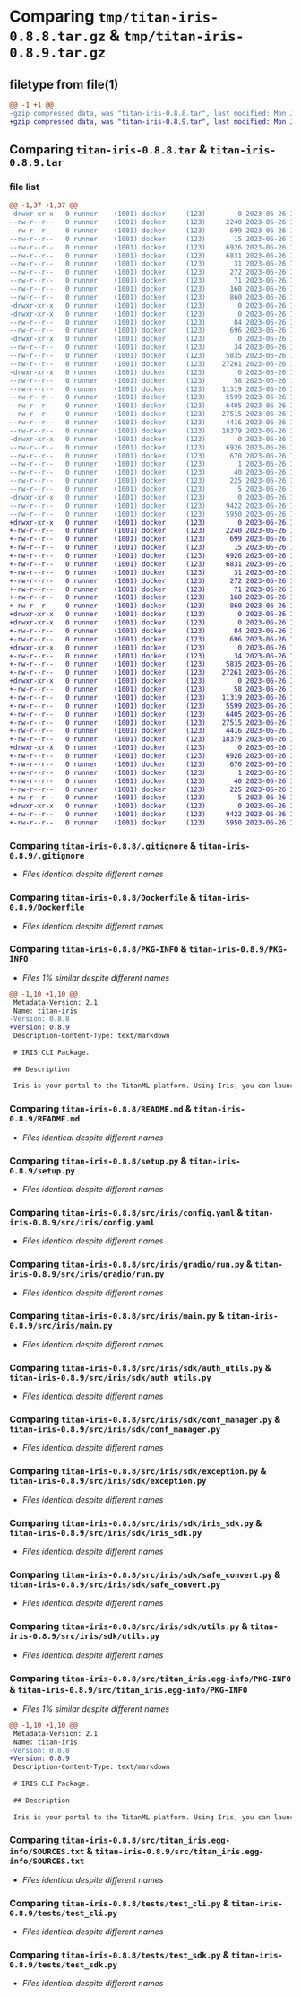 # Comparing `tmp/titan-iris-0.8.8.tar.gz` & `tmp/titan-iris-0.8.9.tar.gz`

## filetype from file(1)

```diff
@@ -1 +1 @@
-gzip compressed data, was "titan-iris-0.8.8.tar", last modified: Mon Jun 26 15:42:00 2023, max compression
+gzip compressed data, was "titan-iris-0.8.9.tar", last modified: Mon Jun 26 18:31:49 2023, max compression
```

## Comparing `titan-iris-0.8.8.tar` & `titan-iris-0.8.9.tar`

### file list

```diff
@@ -1,37 +1,37 @@
-drwxr-xr-x   0 runner    (1001) docker     (123)        0 2023-06-26 15:42:00.618748 titan-iris-0.8.8/
--rw-r--r--   0 runner    (1001) docker     (123)     2240 2023-06-26 15:41:47.000000 titan-iris-0.8.8/.gitignore
--rw-r--r--   0 runner    (1001) docker     (123)      699 2023-06-26 15:41:47.000000 titan-iris-0.8.8/Dockerfile
--rw-r--r--   0 runner    (1001) docker     (123)       15 2023-06-26 15:41:47.000000 titan-iris-0.8.8/MANIFEST.in
--rw-r--r--   0 runner    (1001) docker     (123)     6926 2023-06-26 15:42:00.618748 titan-iris-0.8.8/PKG-INFO
--rw-r--r--   0 runner    (1001) docker     (123)     6831 2023-06-26 15:41:47.000000 titan-iris-0.8.8/README.md
--rw-r--r--   0 runner    (1001) docker     (123)       31 2023-06-26 15:41:47.000000 titan-iris-0.8.8/pytest.ini
--rw-r--r--   0 runner    (1001) docker     (123)      272 2023-06-26 15:41:47.000000 titan-iris-0.8.8/requirements.txt
--rw-r--r--   0 runner    (1001) docker     (123)       71 2023-06-26 15:41:47.000000 titan-iris-0.8.8/requirements_dev.txt
--rw-r--r--   0 runner    (1001) docker     (123)      160 2023-06-26 15:42:00.618748 titan-iris-0.8.8/setup.cfg
--rw-r--r--   0 runner    (1001) docker     (123)      860 2023-06-26 15:41:47.000000 titan-iris-0.8.8/setup.py
-drwxr-xr-x   0 runner    (1001) docker     (123)        0 2023-06-26 15:42:00.614748 titan-iris-0.8.8/src/
-drwxr-xr-x   0 runner    (1001) docker     (123)        0 2023-06-26 15:42:00.614748 titan-iris-0.8.8/src/iris/
--rw-r--r--   0 runner    (1001) docker     (123)       84 2023-06-26 15:41:47.000000 titan-iris-0.8.8/src/iris/__init__.py
--rw-r--r--   0 runner    (1001) docker     (123)      696 2023-06-26 15:41:47.000000 titan-iris-0.8.8/src/iris/config.yaml
-drwxr-xr-x   0 runner    (1001) docker     (123)        0 2023-06-26 15:42:00.618748 titan-iris-0.8.8/src/iris/gradio/
--rw-r--r--   0 runner    (1001) docker     (123)       34 2023-06-26 15:41:47.000000 titan-iris-0.8.8/src/iris/gradio/__init__.py
--rw-r--r--   0 runner    (1001) docker     (123)     5835 2023-06-26 15:41:47.000000 titan-iris-0.8.8/src/iris/gradio/run.py
--rw-r--r--   0 runner    (1001) docker     (123)    27261 2023-06-26 15:41:47.000000 titan-iris-0.8.8/src/iris/main.py
-drwxr-xr-x   0 runner    (1001) docker     (123)        0 2023-06-26 15:42:00.618748 titan-iris-0.8.8/src/iris/sdk/
--rw-r--r--   0 runner    (1001) docker     (123)       58 2023-06-26 15:41:47.000000 titan-iris-0.8.8/src/iris/sdk/__init__.py
--rw-r--r--   0 runner    (1001) docker     (123)    11319 2023-06-26 15:41:47.000000 titan-iris-0.8.8/src/iris/sdk/auth_utils.py
--rw-r--r--   0 runner    (1001) docker     (123)     5599 2023-06-26 15:41:47.000000 titan-iris-0.8.8/src/iris/sdk/conf_manager.py
--rw-r--r--   0 runner    (1001) docker     (123)     6405 2023-06-26 15:41:47.000000 titan-iris-0.8.8/src/iris/sdk/exception.py
--rw-r--r--   0 runner    (1001) docker     (123)    27515 2023-06-26 15:41:47.000000 titan-iris-0.8.8/src/iris/sdk/iris_sdk.py
--rw-r--r--   0 runner    (1001) docker     (123)     4416 2023-06-26 15:41:47.000000 titan-iris-0.8.8/src/iris/sdk/safe_convert.py
--rw-r--r--   0 runner    (1001) docker     (123)    18379 2023-06-26 15:41:47.000000 titan-iris-0.8.8/src/iris/sdk/utils.py
-drwxr-xr-x   0 runner    (1001) docker     (123)        0 2023-06-26 15:42:00.618748 titan-iris-0.8.8/src/titan_iris.egg-info/
--rw-r--r--   0 runner    (1001) docker     (123)     6926 2023-06-26 15:42:00.000000 titan-iris-0.8.8/src/titan_iris.egg-info/PKG-INFO
--rw-r--r--   0 runner    (1001) docker     (123)      670 2023-06-26 15:42:00.000000 titan-iris-0.8.8/src/titan_iris.egg-info/SOURCES.txt
--rw-r--r--   0 runner    (1001) docker     (123)        1 2023-06-26 15:42:00.000000 titan-iris-0.8.8/src/titan_iris.egg-info/dependency_links.txt
--rw-r--r--   0 runner    (1001) docker     (123)       40 2023-06-26 15:42:00.000000 titan-iris-0.8.8/src/titan_iris.egg-info/entry_points.txt
--rw-r--r--   0 runner    (1001) docker     (123)      225 2023-06-26 15:42:00.000000 titan-iris-0.8.8/src/titan_iris.egg-info/requires.txt
--rw-r--r--   0 runner    (1001) docker     (123)        5 2023-06-26 15:42:00.000000 titan-iris-0.8.8/src/titan_iris.egg-info/top_level.txt
-drwxr-xr-x   0 runner    (1001) docker     (123)        0 2023-06-26 15:42:00.618748 titan-iris-0.8.8/tests/
--rw-r--r--   0 runner    (1001) docker     (123)     9422 2023-06-26 15:41:47.000000 titan-iris-0.8.8/tests/test_cli.py
--rw-r--r--   0 runner    (1001) docker     (123)     5950 2023-06-26 15:41:47.000000 titan-iris-0.8.8/tests/test_sdk.py
+drwxr-xr-x   0 runner    (1001) docker     (123)        0 2023-06-26 18:31:49.272388 titan-iris-0.8.9/
+-rw-r--r--   0 runner    (1001) docker     (123)     2240 2023-06-26 18:31:31.000000 titan-iris-0.8.9/.gitignore
+-rw-r--r--   0 runner    (1001) docker     (123)      699 2023-06-26 18:31:31.000000 titan-iris-0.8.9/Dockerfile
+-rw-r--r--   0 runner    (1001) docker     (123)       15 2023-06-26 18:31:31.000000 titan-iris-0.8.9/MANIFEST.in
+-rw-r--r--   0 runner    (1001) docker     (123)     6926 2023-06-26 18:31:49.272388 titan-iris-0.8.9/PKG-INFO
+-rw-r--r--   0 runner    (1001) docker     (123)     6831 2023-06-26 18:31:31.000000 titan-iris-0.8.9/README.md
+-rw-r--r--   0 runner    (1001) docker     (123)       31 2023-06-26 18:31:31.000000 titan-iris-0.8.9/pytest.ini
+-rw-r--r--   0 runner    (1001) docker     (123)      272 2023-06-26 18:31:31.000000 titan-iris-0.8.9/requirements.txt
+-rw-r--r--   0 runner    (1001) docker     (123)       71 2023-06-26 18:31:31.000000 titan-iris-0.8.9/requirements_dev.txt
+-rw-r--r--   0 runner    (1001) docker     (123)      160 2023-06-26 18:31:49.276388 titan-iris-0.8.9/setup.cfg
+-rw-r--r--   0 runner    (1001) docker     (123)      860 2023-06-26 18:31:31.000000 titan-iris-0.8.9/setup.py
+drwxr-xr-x   0 runner    (1001) docker     (123)        0 2023-06-26 18:31:49.268387 titan-iris-0.8.9/src/
+drwxr-xr-x   0 runner    (1001) docker     (123)        0 2023-06-26 18:31:49.272388 titan-iris-0.8.9/src/iris/
+-rw-r--r--   0 runner    (1001) docker     (123)       84 2023-06-26 18:31:31.000000 titan-iris-0.8.9/src/iris/__init__.py
+-rw-r--r--   0 runner    (1001) docker     (123)      696 2023-06-26 18:31:31.000000 titan-iris-0.8.9/src/iris/config.yaml
+drwxr-xr-x   0 runner    (1001) docker     (123)        0 2023-06-26 18:31:49.272388 titan-iris-0.8.9/src/iris/gradio/
+-rw-r--r--   0 runner    (1001) docker     (123)       34 2023-06-26 18:31:31.000000 titan-iris-0.8.9/src/iris/gradio/__init__.py
+-rw-r--r--   0 runner    (1001) docker     (123)     5835 2023-06-26 18:31:31.000000 titan-iris-0.8.9/src/iris/gradio/run.py
+-rw-r--r--   0 runner    (1001) docker     (123)    27261 2023-06-26 18:31:31.000000 titan-iris-0.8.9/src/iris/main.py
+drwxr-xr-x   0 runner    (1001) docker     (123)        0 2023-06-26 18:31:49.272388 titan-iris-0.8.9/src/iris/sdk/
+-rw-r--r--   0 runner    (1001) docker     (123)       58 2023-06-26 18:31:31.000000 titan-iris-0.8.9/src/iris/sdk/__init__.py
+-rw-r--r--   0 runner    (1001) docker     (123)    11319 2023-06-26 18:31:31.000000 titan-iris-0.8.9/src/iris/sdk/auth_utils.py
+-rw-r--r--   0 runner    (1001) docker     (123)     5599 2023-06-26 18:31:31.000000 titan-iris-0.8.9/src/iris/sdk/conf_manager.py
+-rw-r--r--   0 runner    (1001) docker     (123)     6405 2023-06-26 18:31:31.000000 titan-iris-0.8.9/src/iris/sdk/exception.py
+-rw-r--r--   0 runner    (1001) docker     (123)    27515 2023-06-26 18:31:31.000000 titan-iris-0.8.9/src/iris/sdk/iris_sdk.py
+-rw-r--r--   0 runner    (1001) docker     (123)     4416 2023-06-26 18:31:31.000000 titan-iris-0.8.9/src/iris/sdk/safe_convert.py
+-rw-r--r--   0 runner    (1001) docker     (123)    18379 2023-06-26 18:31:31.000000 titan-iris-0.8.9/src/iris/sdk/utils.py
+drwxr-xr-x   0 runner    (1001) docker     (123)        0 2023-06-26 18:31:49.272388 titan-iris-0.8.9/src/titan_iris.egg-info/
+-rw-r--r--   0 runner    (1001) docker     (123)     6926 2023-06-26 18:31:49.000000 titan-iris-0.8.9/src/titan_iris.egg-info/PKG-INFO
+-rw-r--r--   0 runner    (1001) docker     (123)      670 2023-06-26 18:31:49.000000 titan-iris-0.8.9/src/titan_iris.egg-info/SOURCES.txt
+-rw-r--r--   0 runner    (1001) docker     (123)        1 2023-06-26 18:31:49.000000 titan-iris-0.8.9/src/titan_iris.egg-info/dependency_links.txt
+-rw-r--r--   0 runner    (1001) docker     (123)       40 2023-06-26 18:31:49.000000 titan-iris-0.8.9/src/titan_iris.egg-info/entry_points.txt
+-rw-r--r--   0 runner    (1001) docker     (123)      225 2023-06-26 18:31:49.000000 titan-iris-0.8.9/src/titan_iris.egg-info/requires.txt
+-rw-r--r--   0 runner    (1001) docker     (123)        5 2023-06-26 18:31:49.000000 titan-iris-0.8.9/src/titan_iris.egg-info/top_level.txt
+drwxr-xr-x   0 runner    (1001) docker     (123)        0 2023-06-26 18:31:49.272388 titan-iris-0.8.9/tests/
+-rw-r--r--   0 runner    (1001) docker     (123)     9422 2023-06-26 18:31:31.000000 titan-iris-0.8.9/tests/test_cli.py
+-rw-r--r--   0 runner    (1001) docker     (123)     5950 2023-06-26 18:31:31.000000 titan-iris-0.8.9/tests/test_sdk.py
```

### Comparing `titan-iris-0.8.8/.gitignore` & `titan-iris-0.8.9/.gitignore`

 * *Files identical despite different names*

### Comparing `titan-iris-0.8.8/Dockerfile` & `titan-iris-0.8.9/Dockerfile`

 * *Files identical despite different names*

### Comparing `titan-iris-0.8.8/PKG-INFO` & `titan-iris-0.8.9/PKG-INFO`

 * *Files 1% similar despite different names*

```diff
@@ -1,10 +1,10 @@
 Metadata-Version: 2.1
 Name: titan-iris
-Version: 0.8.8
+Version: 0.8.9
 Description-Content-Type: text/markdown
 
 # IRIS CLI Package.
 
 ## Description
 
 Iris is your portal to the TitanML platform. Using Iris, you can launch jobs to run on TitanML servers, run your own models and datasets through our compression algorithms, and explore and download the optimised models from the Titan Store.
```

### Comparing `titan-iris-0.8.8/README.md` & `titan-iris-0.8.9/README.md`

 * *Files identical despite different names*

### Comparing `titan-iris-0.8.8/setup.py` & `titan-iris-0.8.9/setup.py`

 * *Files identical despite different names*

### Comparing `titan-iris-0.8.8/src/iris/config.yaml` & `titan-iris-0.8.9/src/iris/config.yaml`

 * *Files identical despite different names*

### Comparing `titan-iris-0.8.8/src/iris/gradio/run.py` & `titan-iris-0.8.9/src/iris/gradio/run.py`

 * *Files identical despite different names*

### Comparing `titan-iris-0.8.8/src/iris/main.py` & `titan-iris-0.8.9/src/iris/main.py`

 * *Files identical despite different names*

### Comparing `titan-iris-0.8.8/src/iris/sdk/auth_utils.py` & `titan-iris-0.8.9/src/iris/sdk/auth_utils.py`

 * *Files identical despite different names*

### Comparing `titan-iris-0.8.8/src/iris/sdk/conf_manager.py` & `titan-iris-0.8.9/src/iris/sdk/conf_manager.py`

 * *Files identical despite different names*

### Comparing `titan-iris-0.8.8/src/iris/sdk/exception.py` & `titan-iris-0.8.9/src/iris/sdk/exception.py`

 * *Files identical despite different names*

### Comparing `titan-iris-0.8.8/src/iris/sdk/iris_sdk.py` & `titan-iris-0.8.9/src/iris/sdk/iris_sdk.py`

 * *Files identical despite different names*

### Comparing `titan-iris-0.8.8/src/iris/sdk/safe_convert.py` & `titan-iris-0.8.9/src/iris/sdk/safe_convert.py`

 * *Files identical despite different names*

### Comparing `titan-iris-0.8.8/src/iris/sdk/utils.py` & `titan-iris-0.8.9/src/iris/sdk/utils.py`

 * *Files identical despite different names*

### Comparing `titan-iris-0.8.8/src/titan_iris.egg-info/PKG-INFO` & `titan-iris-0.8.9/src/titan_iris.egg-info/PKG-INFO`

 * *Files 1% similar despite different names*

```diff
@@ -1,10 +1,10 @@
 Metadata-Version: 2.1
 Name: titan-iris
-Version: 0.8.8
+Version: 0.8.9
 Description-Content-Type: text/markdown
 
 # IRIS CLI Package.
 
 ## Description
 
 Iris is your portal to the TitanML platform. Using Iris, you can launch jobs to run on TitanML servers, run your own models and datasets through our compression algorithms, and explore and download the optimised models from the Titan Store.
```

### Comparing `titan-iris-0.8.8/src/titan_iris.egg-info/SOURCES.txt` & `titan-iris-0.8.9/src/titan_iris.egg-info/SOURCES.txt`

 * *Files identical despite different names*

### Comparing `titan-iris-0.8.8/tests/test_cli.py` & `titan-iris-0.8.9/tests/test_cli.py`

 * *Files identical despite different names*

### Comparing `titan-iris-0.8.8/tests/test_sdk.py` & `titan-iris-0.8.9/tests/test_sdk.py`

 * *Files identical despite different names*


